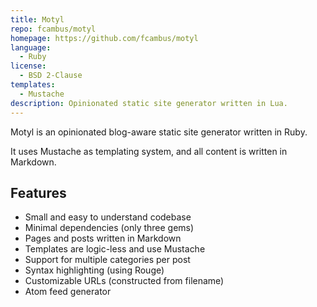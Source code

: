 ```yaml
---
title: Motyl
repo: fcambus/motyl
homepage: https://github.com/fcambus/motyl
language:
  - Ruby
license:
  - BSD 2-Clause
templates:
  - Mustache
description: Opinionated static site generator written in Lua.
---
```


Motyl is an opinionated blog-aware static site generator written in Ruby.

It uses Mustache as templating system, and all content is written in Markdown.

## Features

- Small and easy to understand codebase
- Minimal dependencies (only three gems)
- Pages and posts written in Markdown
- Templates are logic-less and use Mustache
- Support for multiple categories per post
- Syntax highlighting (using Rouge)
- Customizable URLs (constructed from filename)
- Atom feed generator
